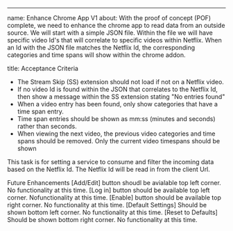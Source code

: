 ---
name: Enhance Chrome App V1 
about: With the proof of concept (POF) complete, we need to enhance the chrome app to read data from an outside source. We will start with a simple JSON file. Within the file we will have specific video Id's that will correlate to specific videos within Netflix. When an Id with the JSON file matches the Netflix Id, the corresponding categories and time spans will show within the chrome addon.

title: Acceptance Criteria

* The Stream Skip (SS) extension should not load if not on a Netflix video.
* If no video Id is found within the JSON that correlates to the Netflix Id, then show a message within the SS extension stating "No entries found"
* When a video entry has been found, only show categories that have a time span entry.
* Time span entries should be shown as mm:ss  (minutes and seconds) rather than seconds.
* When viewing the next video, the previous video categories and time spans should be removed. Only the current video timespans should be shown

This task is for setting a service to consume and filter the incoming data based on the Netflix Id. The Netflix Id will be read in from the client Url.


Future Enhancements
[Add/Edit] button shoudl be avialable top left corner. No functionality at this time.
[Log in] button should be available top left corner. Nofunctionality at this time.
[Enable] button should be available top right corner. No functionality at this time.
[Default Settings] Should be shown bottom left corner. No functionality at this time.
[Reset to Defaults] Should be shown bottom right corner. No functionality at this time.


